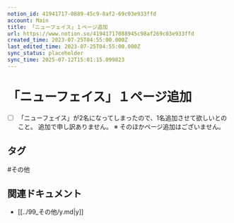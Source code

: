 ```yaml
---
notion_id: 41941717-0889-45c9-8af2-69c03e933ffd
account: Main
title: 「ニューフェイス」１ページ追加
url: https://www.notion.so/41941717088945c98af269c03e933ffd
created_time: 2023-07-25T04:55:00.000Z
last_edited_time: 2023-07-25T04:55:00.000Z
sync_status: placeholder
sync_time: 2025-07-12T15:01:15.099823
---
```

# 「ニューフェイス」１ページ追加

- [ ] 「ニューフェイス」が2名になってしまったので、1名追加させて欲しいとのこと。
追加で申し訳ありません。
※ そのほかページ追加はございません。

## タグ

#その他 

## 関連ドキュメント

- [[../99_その他/y.md|y]]
